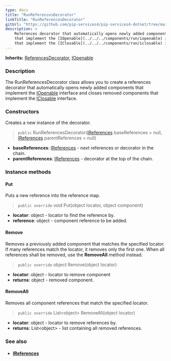 ```yaml
---
type: docs
title: "RunReferencesDecorator"
linkTitle: "RunReferencesDecorator"
gitUrl: "https://github.com/pip-services4/pip-services4-dotnet/tree/main/pip-services4-container-dotnet"
description: >
    References decorator that automatically opens newly added components
    that implement the [IOpenable](../../../components/run/iopenable) interface and closes removed components
    that implement the [IClosable](../../../components/run/iclosable) interface.
---
```


**Inherits:** [ReferencesDecorator](../references_decorator), [IOpenable](../../../components/run/iopenable)

### Description

The RunReferencesDecorator class allows you to create a references decorator that automatically opens newly added components that implement the [IOpenable](../../../components/run/iopenable) interface and closes removed components that implement the [IClosable](../../../components/run/iclosable) interface.

### Constructors
Creates a new instance of the decorator.

> `public` RunReferencesDecorator([IReferences](../../../components/refer/ireferences) baseReferences = null, [IReferences](../../../components/refer/ireferences) parentReferences = null)

- **baseReferences**: [IReferences](../../../components/refer/ireferences) - next references or decorator in the chain.
- **parentReferences**: [IReferences](../../../components/refer/ireferences) - decorator at the top of the chain.


### Instance methods

#### Put
Puts a new reference into the reference map.

> `public override` void Put(object locator, object component)
- **locator**: object - locator to find the reference by.
- **reference**: object - component reference to be added.


#### Remove
Removes a previously added component that matches the specified locator.
If many references match the locator, it removes only the first one.
When all references shall be removed, use the **RemoveAll** method instead.

> `public override` object Remove(object locator)
- **locator**: object - locator to remove component
- **returns**: object - removed component.


#### RemoveAll
Removes all component references that match the specified locator.

> `public override` List\<object\> RemoveAll(object locator)
- **locator**: object - locator to remove references by.
- **returns**: List\<object\> - list containing all removed references.

### See also
- #### [IReferences](../../../components/refer/ireferences)

